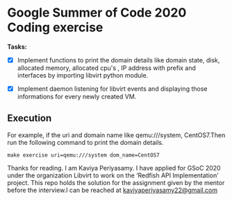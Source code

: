 Google Summer of Code 2020 Coding exercise
==========================================


**Tasks:**

- [X] Implement functions to print the domain details like domain state, disk, allocated memory, allocated cpu's , IP address with prefix and interfaces by importing libvirt python module.

- [X] Implement daemon listening for libvirt events and displaying those informations for every newly created VM.


## Execution

  For example, if the uri and domain name like qemu:///system, CentOS7.Then run the following command to print the domain details.
   
   ```make exercise uri=qemu:///system dom_name=CentOS7```
   
Thanks for reading. I am Kaviya Periyasamy. I have applied for GSoC 2020 under the organization Libvirt to work on the ‘Redfish API Implementation’ project. This repo holds the solution for the assignment given by the mentor before the interview.I can be reached at kaviyaperiyasamy22@gmail.com
